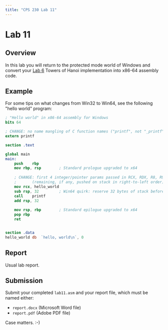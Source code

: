 ```yaml
---
title: "CPS 230 Lab 11"
---
```


# Lab 11
## Overview

In this lab you will return to the protected mode world of Windows and convert your [Lab 6](/course/bju/content/cps230/labs/lab6)
Towers of Hanoi implementation into x86-64 assembly code.

## Example

For some tips on what changes from Win32 to Win64, see the following "hello world" program:

```nasm
; "Hello world" in x86-64 assembly for Windows
bits 64

; CHANGE: no name mangling of C function names ("printf", not "_printf")
extern printf

section .text

global main
main:
	push	rbp
	mov	rbp, rsp		; Standard prologue upgraded to x64
	
	; CHANGE: first 4 integer/pointer params passed in RCX, RDX, R8, R9 (in that order)
	;		(remaining, if any, pushed on stack in right-to-left order)
	mov	rcx, hello_world
	sub	rsp, 32			; Win64 quirk: reserve 32 bytes of stack before call
	call	printf
	add	rsp, 32
	
	mov	rsp, rbp		; Standard epilogue upgraded to x64
	pop	rbp
	ret


section .data
hello_world	db	`hello, world\n`, 0
```

## Report

Usual lab report.

## Submission

Submit your completed `lab11.asm` and your report file, which must be named either:

* `report.docx` (Microsoft Word file)
* `report.pdf` (Adobe PDF file)

Case matters. :-)

